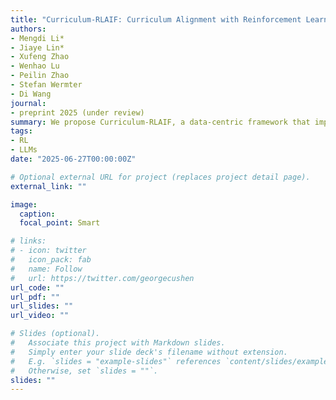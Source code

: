```yaml
---
title: "Curriculum-RLAIF: Curriculum Alignment with Reinforcement Learning from AI Feedback"
authors: 
- Mengdi Li*
- Jiaye Lin*
- Xufeng Zhao
- Wenhao Lu
- Peilin Zhao
- Stefan Wermter
- Di Wang
journal: 
- preprint 2025 (under review)
summary: We propose Curriculum-RLAIF, a data-centric framework that improves reward model generalizability by training on preference pairs of increasing difficulty. This curriculum-based approach addresses data noise, distribution shift, and model-capacity mismatch. Experiments show that Curriculum-RLAIF significantly boosts policy alignment performance without extra inference cost, outperforming non-curriculum and alternative strategies.
tags:
- RL
- LLMs
date: "2025-06-27T00:00:00Z"

# Optional external URL for project (replaces project detail page).
external_link: ""

image:
  caption: 
  focal_point: Smart

# links:
# - icon: twitter
#   icon_pack: fab
#   name: Follow
#   url: https://twitter.com/georgecushen
url_code: ""
url_pdf: ""
url_slides: ""
url_video: ""

# Slides (optional).
#   Associate this project with Markdown slides.
#   Simply enter your slide deck's filename without extension.
#   E.g. `slides = "example-slides"` references `content/slides/example-slides.md`.
#   Otherwise, set `slides = ""`.
slides: ""
---
```

